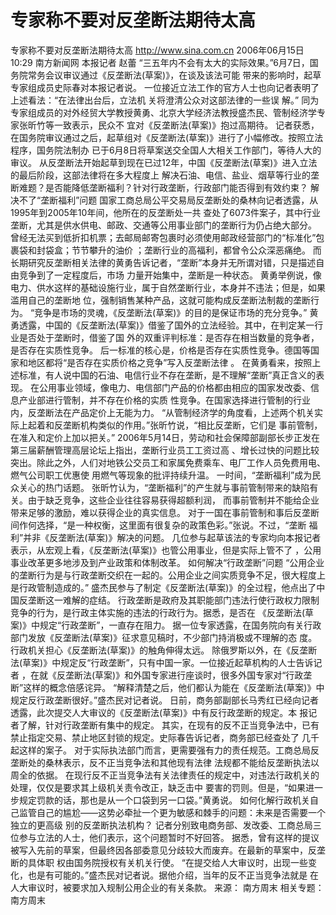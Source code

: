 # 专家称不要对反垄断法期待太高

专家称不要对反垄断法期待太高
http://www.sina.com.cn 2006年06月15日10:29 南方新闻网
本报记者 赵蕾
“三五年内不会有太大的实际效果。”6月7日，国务院常务会议审议通过《反垄断法(草案)》，在谈及该法可能 带来的影响时，起草专家组成员史际春对本报记者说。
一位接近立法工作的官方人士也向记者表明了上述看法：“在法律出台后，立法机
关将澄清公众对这部法律的一些误 解。”
同为专家组成员的对外经贸大学教授黄勇、北京大学经济法教授盛杰民、管制经济学专家张昕竹等一致表示，民众不 宜对《反垄断法(草案)》抱过高期待。
记者获悉，在国务院审议通过之后，起草组对《反垄断法(草案)》进行了小幅修改。按照立法程序，国务院法制办 已于6月8日将草案送交全国人大相关工作部门，等待人大的审议。
从反垄断法开始起草到现在已过12年，中国《反垄断法(草案)》进入立法的最后阶段，这部法律将在多大程度上 解决石油、电信、盐业、烟草等行业的垄断难题？是否能降低垄断福利？针对行政垄断，行政部门能否得到有效约束？
解决不了“垄断福利”问题
国家工商总局公平交易局反垄断处的桑林向记者透露，从1995年到2005年10年间，他所在的反垄断处一共 查处了6073件案子，其中行业垄断，尤其是供水供电、邮政、交通等公用事业部门的垄断行为仍占绝大部分。
曾经无法买到低折扣机票；去邮局邮寄包裹时必须使用邮政经营部门的“标准化”包裹袋和封袋盒；节节攀升的油价 ；垄断行业的高福利，都曾令公众深恶痛绝。
而长期研究反垄断相关法律的黄勇告诉记者，“垄断”本身并无所谓对错，只是描述自由竞争到了一定程度后，市场 力量开始集中，垄断是一种状态。
黄勇举例说，像电力、供水这样的基础设施行业，属于自然垄断行业，本身并不违法；但是，如果滥用自己的垄断地 位，强制销售某种产品，这就可能构成反垄断法制裁的垄断行为。
“竞争是市场的灵魂，《反垄断法(草案)》的目的是保证市场的充分竞争。”
黄勇透露，中国的《反垄断法(草案)》借鉴了国外的立法经验。其中，在判定某一行业是否处于垄断时，借鉴了国 外的双重评判标准：是否存在相当数量的竞争者，是否存在实质性竞争。
后一标准的核心是，价格是否存在实质性竞争。德国等国家和地区都将“是否存在实质价格之竞争”写入反垄断法律 。
在黄勇看来，按照上述标准，有人说中国的石油、电信行业不存在垄断，是不理解“垄断”真正含义的表现。
在公用事业领域，像电力、电信部门产品的价格都由相应的国家发改委、信息产业部进行管制，并不存在价格的实质 性竞争。在国家选择进行管制的行业内，反垄断法在产品定价上无能为力。
“从管制经济学的角度看，上述两个机关实际上起着和反垄断机构类似的作用。”张昕竹说，“相比反垄断，它们是 事前管制，在准入和定价上加以把关。”
2006年5月14日，劳动和社会保障部副部长步正发在第三届薪酬管理高层论坛上指出，垄断行业员工工资过高 、增长过快的问题比较突出。除此之外，人们对地铁公交员工和家属免费乘车、电厂工作人员免费用电、燃气公司职工优惠使 用燃气等现象的批评持续升温。
一时间，“垄断福利”成为民众关心的热门话题。
张昕竹认为，“垄断福利”的产生就与事前管制带来的缺陷有关。由于缺乏竞争，这些企业往往容易获得超额利润， 而事前管制并不能给企业带来足够的激励，难以获得企业的真实信息。
对于一国在事前管制和事后反垄断间作何选择，“是一种权衡，这里面有很复杂的政策色彩。”张说。不过，“垄断 福利”并非《反垄断法(草案)》解决的问题。
几位参与起草该法的专家均向本报记者表示，从宏观上看，《反垄断法(草案)》也管公用事业，但是实际上管不了 ，公用事业改革更多地涉及到产业政策和体制改革。
如何解决“行政垄断”问题
“公用企业的垄断行为是与行政垄断交织在一起的。公用企业之间实质竞争不足，很大程度上是行政管制造成的。” 盛杰民参与了制定《反垄断法(草案)》的全过程，他点出了中国反垄断这一难解的症结。
行政垄断是政府及其职能部门违法行使行政权力限制竞争的行为，是行政主体实施的违法的行政行为。据悉，是否在 《反垄断法(草案)》中规定“行政垄断”，一直存在阻力。
据一位专家透露，在国务院向有关行政部门发放《反垄断法(草案)》征求意见稿时，不少部门持消极或不理解的态 度。行政机关担心《反垄断法(草案)》的触角伸得太远。
除俄罗斯以外，在《反垄断法(草案)》中规定反“行政垄断”，只有中国一家。一位接近起草机构的人士告诉记者 ，在就《反垄断法(草案)》和外国专家进行座谈时，很多外国专家对“行政垄断”这样的概念倍感诧异。
“解释清楚之后，他们都认为能在《反垄断法(草案)》中规定反行政垄断很好。”盛杰民对记者说。
日前，商务部副部长马秀红已经向记者透露，此次提交人大审议的《反垄断法(草案)》中有反行政垄断的规定。本 报记者了解，针对行政垄断有集中的规定。
其实，在现有的反不正当竞争法中，已有禁止指定交易、禁止地区封锁的规定。史际春告诉记者，商务部已经查处了 几千起这样的案子。
对于实际执法部门而言，更需要强有力的责任规范。工商总局反垄断处的桑林表示，反不正当竞争法和其他现有法律 法规都不能给反垄断执法以周全的依据。
在现行反不正当竞争法有关法律责任的规定中，对违法行政机关的处理，仅仅是要求其上级机关责令改正，缺乏击中 要害的罚则。但是，“如果进一步规定罚款的话，那也是从一个口袋到另一口袋。”黄勇说。
如何化解行政机关自己监管自己的尴尬——这势必牵扯一个更为敏感和棘手的问题：未来是否需要一个独立的更高级 别的反垄断执法机构？
记者分别致电商务部、发改委、工商总局三位参与立法的人士，他们表示，这个问题暂时不好回答。
据悉，曾有这样的提议被写入先前的草案，但最终因各部委意见分歧较大而废弃。在最新的草案中，反垄断的具体职 权由国务院授权有关机关行使。
“在提交给人大审议时，出现一些变化，也是有可能的。”盛杰民对记者说。据他介绍，当年的反不正当竞争法就是 在人大审议时，被要求加入规制公用企业的有关条款。 来源：
南方周末
相关专题：南方周末 

